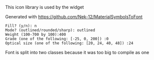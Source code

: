 This icon library is used by the widget

Generated with https://github.com/Nek-12/MaterialSymbolsToFont

```
Fill? (y/n): n
Mode? (outlined/rounded/sharp): outlined
Weight (100-700 by 100):400
Grade (one of the following: [-25, 0, 200]) :0
Optical size (one of the following: [20, 24, 40, 48]) :24
```

Font is split into two classes because it was too big to compile as one
